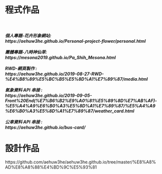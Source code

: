 <h1>程式作品</h1>
<br><h5>個人專題-花卉形象網站</>: 
<br>https://aehuw3he.github.io/Personal-project-flower/personal.html
<br><br>團體專題-八時神仙草: 
<br>https://mesona2019.github.io/Pa_Shih_Mesona.html
<br><br>RWD-網頁製作 : 
<br>https://aehuw3he.github.io/2019-08-27-RWD-%E4%B8%89%E5%BC%B5%E5%8D%A1%E7%89%87/media.html
<br><br>氣象資料 API 串接 : 
<br>https://aehuw3he.github.io/2019-09-05-Front%20End(%E7%B6%B2%E9%A0%81%E5%89%8D%E7%AB%AF)-%E5%A4%A9%E6%B0%A3%E5%8D%A1%E7%89%87/%E5%A4%A9%E6%B0%A3%E5%8D%A1%E7%89%87/weather_card.html
<br><br>公車資料 API 串接 : 
<br>https://aehuw3he.github.io/bus-card/

<h1>設計作品</h1>
https://github.com/aehuw3he/aehuw3he.github.io/tree/master/%E8%A8%AD%E8%A8%88%E4%BD%9C%E5%93%81
